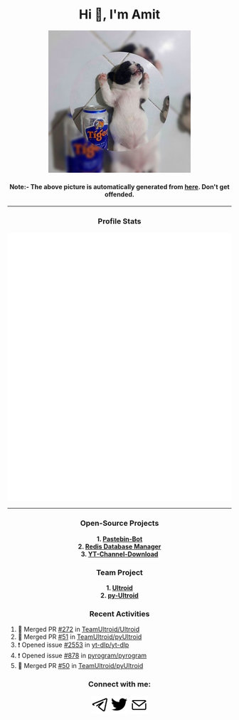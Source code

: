 <h1 align="center">Hi 👋, I'm Amit</h1>
<p align="center"><img src="assets/tg_dp.png" alt="buddhhu" /></p>
<h4 align="center">Note:- The above picture is automatically generated from <a href=https://t.me/its_buddhhu>here</a>. Don't get offended.</h4>

---

<h3 align="center">Profile Stats</h3>
<p align="center"><img src="assets/stats.svg" alt="buddhhu" /></p>

---

<h3 align="center">Open-Source Projects</h3>
<p align="center">
<b>
1. <a href=https://github.com/buddhhu/PasteBin-Bot>Pastebin-Bot</a><br>
2. <a href=https://github.com/buddhhu/Redis-Database-Manager>Redis Database Manager</a><br>
3. <a href=https://github.com/buddhhu/YT-Channel-Download>YT-Channel-Download</a><br>
</b>
</p>
<h3 align="center">Team Project</h3>
<p align="center">
<b>
1. <a href=https://github.com/TeamUltroid/Ultroid>Ultroid</a><br>
2. <a href=https://github.com/TeamUltroid/pyUltroid>py-Ultroid</a><br>
</b>
</p>
<h3 align="center">Recent Activities</h3>

<!--START_SECTION:activity-->
1. 🎉 Merged PR [#272](https://github.com/TeamUltroid/Ultroid/pull/272) in [TeamUltroid/Ultroid](https://github.com/TeamUltroid/Ultroid)
2. 🎉 Merged PR [#51](https://github.com/TeamUltroid/pyUltroid/pull/51) in [TeamUltroid/pyUltroid](https://github.com/TeamUltroid/pyUltroid)
3. ❗️ Opened issue [#2553](https://github.com/yt-dlp/yt-dlp/issues/2553) in [yt-dlp/yt-dlp](https://github.com/yt-dlp/yt-dlp)
4. ❗️ Opened issue [#878](https://github.com/pyrogram/pyrogram/issues/878) in [pyrogram/pyrogram](https://github.com/pyrogram/pyrogram)
5. 🎉 Merged PR [#50](https://github.com/TeamUltroid/pyUltroid/pull/50) in [TeamUltroid/pyUltroid](https://github.com/TeamUltroid/pyUltroid)
<!--END_SECTION:activity-->

<h3 align="center">Connect with me:</h3>
<p align="center">
<a href="https://t.me/its_buddhhu"><img src="assets/tg.png" height=40px width=40px alt="buddhhu" /></a>
<a href="https://twitter.com/kumar___amit"><img src="assets/twtt.png" height=40px width=40px alt="kumar___amit" /></a>
<a href="https://mail.google.com/mail/u/?authuser=amitsharma123234@gmail.com"><img src="assets/mail.png" height=40px width=40px alt="amitsharma123234@gmail.com" /></a>
</p>
